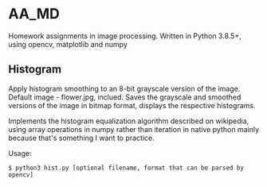 # AA_MD
Homework assignments in image processing. Written in Python 3.8.5+, using opencv, matplotlib and numpy

## Histogram
Apply histogram smoothing to an 8-bit grayscale version of the image. Default image - flower.jpg, inclued. Saves the grayscale and smoothed versions of the image in bitmap format, displays the respective histograms.

Implements the histogram equalization algorithm described on wikipedia, using array operations in numpy rather than iteration in native python mainly because that's something I want to practice.

Usage:

```
$ python3 hist.py [optional filename, format that can be parsed by opencv]
```
